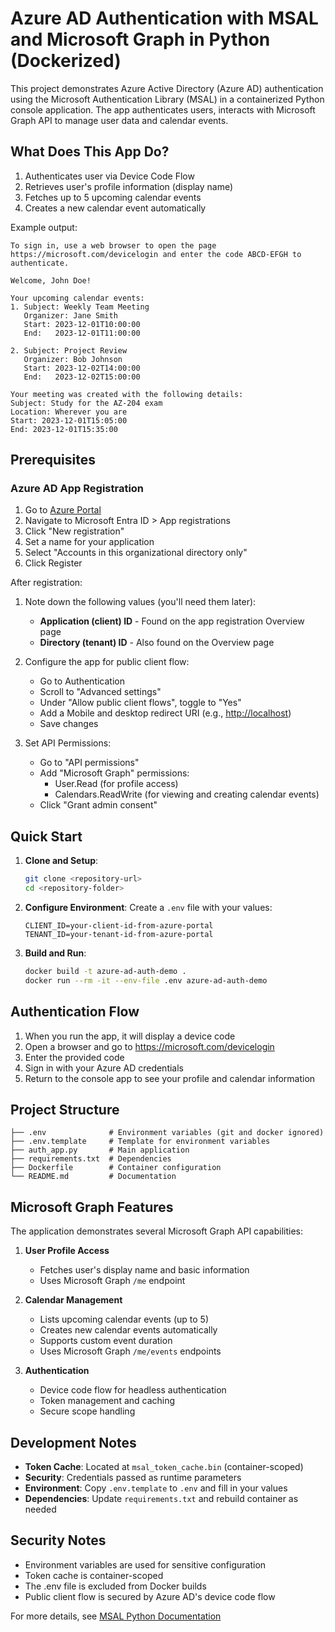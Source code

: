 # Azure AD Authentication with MSAL and Microsoft Graph in Python (Dockerized)

This project demonstrates Azure Active Directory (Azure AD) authentication using the Microsoft Authentication Library (MSAL) in a containerized Python console application. The app authenticates users, interacts with Microsoft Graph API to manage user data and calendar events.

## What Does This App Do?

1. Authenticates user via Device Code Flow
2. Retrieves user's profile information (display name)
3. Fetches up to 5 upcoming calendar events
4. Creates a new calendar event automatically

Example output:

```plaintext
To sign in, use a web browser to open the page https://microsoft.com/devicelogin and enter the code ABCD-EFGH to authenticate.

Welcome, John Doe!

Your upcoming calendar events:
1. Subject: Weekly Team Meeting
   Organizer: Jane Smith
   Start: 2023-12-01T10:00:00
   End:   2023-12-01T11:00:00

2. Subject: Project Review
   Organizer: Bob Johnson
   Start: 2023-12-02T14:00:00
   End:   2023-12-02T15:00:00

Your meeting was created with the following details:
Subject: Study for the AZ-204 exam
Location: Wherever you are
Start: 2023-12-01T15:05:00
End: 2023-12-01T15:35:00
```

## Prerequisites

### Azure AD App Registration

1. Go to [Azure Portal](https://portal.azure.com)
2. Navigate to Microsoft Entra ID > App registrations
3. Click "New registration"
4. Set a name for your application
5. Select "Accounts in this organizational directory only"
6. Click Register

After registration:

1. Note down the following values (you'll need them later):

   - **Application (client) ID** - Found on the app registration Overview page
   - **Directory (tenant) ID** - Also found on the Overview page

2. Configure the app for public client flow:

   - Go to Authentication
   - Scroll to "Advanced settings"
   - Under "Allow public client flows", toggle to "Yes"
   - Add a Mobile and desktop redirect URI (e.g., <http://localhost>)
   - Save changes

3. Set API Permissions:
   - Go to "API permissions"
   - Add "Microsoft Graph" permissions:
     - User.Read (for profile access)
     - Calendars.ReadWrite (for viewing and creating calendar events)
   - Click "Grant admin consent"

## Quick Start

1. **Clone and Setup**:

   ```bash
   git clone <repository-url>
   cd <repository-folder>
   ```

2. **Configure Environment**:
   Create a `.env` file with your values:

   ```env
   CLIENT_ID=your-client-id-from-azure-portal
   TENANT_ID=your-tenant-id-from-azure-portal
   ```

3. **Build and Run**:

   ```bash
   docker build -t azure-ad-auth-demo .
   docker run --rm -it --env-file .env azure-ad-auth-demo
   ```

## Authentication Flow

1. When you run the app, it will display a device code
2. Open a browser and go to <https://microsoft.com/devicelogin>
3. Enter the provided code
4. Sign in with your Azure AD credentials
5. Return to the console app to see your profile and calendar information

## Project Structure

```text
├── .env              # Environment variables (git and docker ignored)
├── .env.template     # Template for environment variables
├── auth_app.py       # Main application
├── requirements.txt  # Dependencies
├── Dockerfile        # Container configuration
└── README.md         # Documentation
```

## Microsoft Graph Features

The application demonstrates several Microsoft Graph API capabilities:

1. **User Profile Access**

   - Fetches user's display name and basic information
   - Uses Microsoft Graph `/me` endpoint

2. **Calendar Management**

   - Lists upcoming calendar events (up to 5)
   - Creates new calendar events automatically
   - Supports custom event duration
   - Uses Microsoft Graph `/me/events` endpoints

3. **Authentication**
   - Device code flow for headless authentication
   - Token management and caching
   - Secure scope handling

## Development Notes

- **Token Cache**: Located at `msal_token_cache.bin` (container-scoped)
- **Security**: Credentials passed as runtime parameters
- **Environment**: Copy `.env.template` to `.env` and fill in your values
- **Dependencies**: Update `requirements.txt` and rebuild container as needed

## Security Notes

- Environment variables are used for sensitive configuration
- Token cache is container-scoped
- The .env file is excluded from Docker builds
- Public client flow is secured by Azure AD's device code flow

For more details, see [MSAL Python Documentation](https://github.com/AzureAD/microsoft-authentication-library-for-python)
